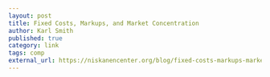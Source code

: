 ```yaml
---
layout: post
title: Fixed Costs, Markups, and Market Concentration
author: Karl Smith
published: true
category: link
tags: comp
external_url: https://niskanencenter.org/blog/fixed-costs-markups-market-concentration/
---
```


